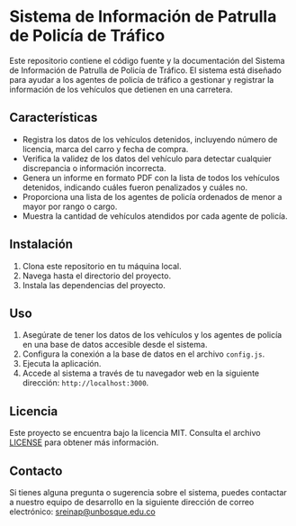 # Sistema de Información de Patrulla de Policía de Tráfico

Este repositorio contiene el código fuente y la documentación del Sistema de Información de Patrulla de Policía de Tráfico. El sistema está diseñado para ayudar a los agentes de policía de tráfico a gestionar y registrar la información de los vehículos que detienen en una carretera.

## Características

- Registra los datos de los vehículos detenidos, incluyendo número de licencia, marca del carro y fecha de compra.
- Verifica la validez de los datos del vehículo para detectar cualquier discrepancia o información incorrecta.
- Genera un informe en formato PDF con la lista de todos los vehículos detenidos, indicando cuáles fueron penalizados y cuáles no.
- Proporciona una lista de los agentes de policía ordenados de menor a mayor por rango o cargo.
- Muestra la cantidad de vehículos atendidos por cada agente de policía.

## Instalación

1. Clona este repositorio en tu máquina local.
2. Navega hasta el directorio del proyecto.
3. Instala las dependencias del proyecto.

## Uso

1. Asegúrate de tener los datos de los vehículos y los agentes de policía en una base de datos accesible desde el sistema.
2. Configura la conexión a la base de datos en el archivo `config.js`.
3. Ejecuta la aplicación.
4. Accede al sistema a través de tu navegador web en la siguiente dirección: `http://localhost:3000`.

## Licencia

Este proyecto se encuentra bajo la licencia MIT. Consulta el archivo [LICENSE](LICENSE) para obtener más información.

## Contacto

Si tienes alguna pregunta o sugerencia sobre el sistema, puedes contactar a nuestro equipo de desarrollo en la siguiente dirección de correo electrónico: sreinap@unbosque.edu.co
